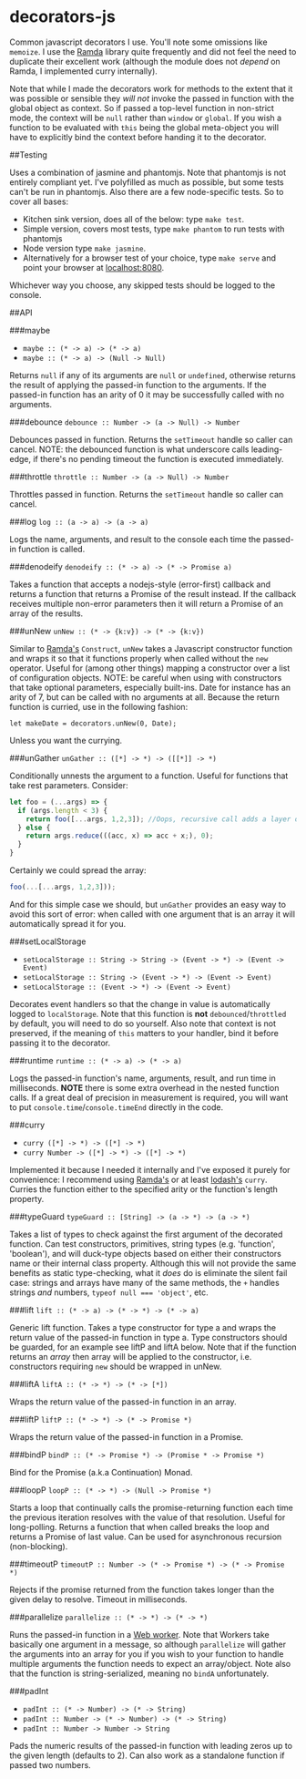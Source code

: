 # decorators-js
Common javascript decorators I use. You'll note some omissions like `memoize`. I use the
[Ramda](http://ramdajs.com/0.19.0/index.html) library quite frequently and did not feel the need to
duplicate their excellent work (although the module does not *depend* on Ramda, I implemented curry
internally).

Note that while I made the decorators work for methods to the extent that it was possible or
sensible they *will not* invoke the passed in function with the global object as context. So if
passed a top-level function in non-strict mode, the context will be `null` rather than `window` or
`global`. If you wish a function to be evaluated with `this` being the global meta-object you will
have to explicitly bind the context before handing it to the decorator.

##Testing

Uses a combination of jasmine and phantomjs. Note that phantomjs is not entirely compliant yet. I've
polyfilled as much as possible, but some tests can't be run in phantomjs. Also there are a few node-specific tests. So to cover all bases:

* Kitchen sink version, does all of the below: type `make test`.
* Simple version, covers most tests, type `make phantom` to run tests with phantomjs
* Node version type `make jasmine`.
* Alternatively for a browser test of your choice, type `make serve` and point your browser
  at [localhost:8080](http://localhost:8080).

Whichever way you choose, any skipped tests should be logged to the console.

##API

###maybe
  * `maybe :: (* -> a) -> (* -> a)`
  * `maybe :: (* -> a) -> (Null -> Null)`

  Returns `null` if any of its arguments are `null` or `undefined`, otherwise returns the result
  of applying the passed-in function to the arguments. If the passed-in function has an arity of
  0 it may be successfully called with no arguments.

###debounce
  `debounce :: Number -> (a -> Null) -> Number`

  Debounces passed in function. Returns the `setTimeout` handle so caller can cancel. NOTE: the
  debounced function is what underscore calls leading-edge, if there's no pending timeout the
  function is executed immediately.

###throttle
  `throttle :: Number -> (a -> Null) -> Number`

  Throttles passed in function. Returns the `setTimeout` handle so caller can cancel.

###log
  `log :: (a -> a) -> (a -> a)`

  Logs the name, arguments, and result to the console each time the passed-in function is called.

###denodeify
  `denodeify :: (* -> a) -> (* -> Promise a)`

  Takes a function that accepts a nodejs-style (error-first) callback and returns a function that
  returns a Promise of the result instead. If the callback receives multiple non-error parameters
  then it will return a Promise of an array of the results.

###unNew
  `unNew :: (* -> {k:v}) -> (* -> {k:v})`

  Similar to [Ramda's](http://ramdajs.com/0.19.0/index.html) `Construct`, `unNew` takes a
  Javascript constructor function and wraps it so that it functions properly when called without
  the `new` operator. Useful for (among other things) mapping a constructor over a list of
  configuration objects. NOTE: be careful when using with constructors that take optional
  parameters, especially built-ins. Date for instance has an arity of 7, but can be called with
  no arguments at all. Because the return function is curried, use in the following fashion:

  `let makeDate = decorators.unNew(0, Date);`

  Unless you want the currying.

###unGather
  `unGather :: ([*] -> *) -> ([[*]] -> *)`

  Conditionally unnests the argument to a function. Useful for functions that take rest parameters.
  Consider:
  ```javascript
  let foo = (...args) => {
    if (args.length < 3) {
      return foo([...args, 1,2,3]); //Oops, recursive call adds a layer of nesting!
    } else {
      return args.reduce(((acc, x) => acc + x;), 0);
    }
  }
  ```
  Certainly we could spread the array:
  ```javascript
  foo(...[...args, 1,2,3]));
  ```
  And for this simple case we should, but `unGather` provides an easy way to avoid this sort of
  error: when called with one argument that is an array it will automatically spread it for you.

###setLocalStorage
  * `setLocalStorage :: String -> String -> (Event -> *) -> (Event -> Event)`
  * `setLocalStorage :: String -> (Event -> *) -> (Event -> Event)`
  * `setLocalStorage :: (Event -> *) -> (Event -> Event)`

  Decorates event handlers so that the change in value is automatically logged to `localStorage`.
  Note that this function is **not** `debounced`/`throttled` by default, you will need to do so
  yourself. Also note that context is not preserved, if the meaning of `this` matters to your
  handler, bind it before passing it to the decorator.

###runtime
  `runtime :: (* -> a) -> (* -> a)`

  Logs the passed-in function's name, arguments, result, and run time in milliseconds. **NOTE**
  there is some extra overhead in the nested function calls. If a great deal of precision in
  measurement is required, you will want to put `console.time`/`console.timeEnd` directly in the
  code.

###curry
  * `curry ([*] -> *) -> ([*] -> *)`
  * `curry Number -> ([*] -> *) -> ([*] -> *)`

  Implemented it because I needed it internally and I've exposed it purely for convenience: I
  recommend using [Ramda's](http://ramdajs.com/0.19.0/index.html) or at least
  [lodash's](https://lodash.com/) `curry`. Curries the function either to the specified arity
  or the function's length property.

###typeGuard
  `typeGuard :: [String] -> (a -> *) -> (a -> *)`

  Takes a list of types to check against the first argument of the decorated function. Can test
  constructors, primitives, string types (e.g. 'function', 'boolean'), and will duck-type objects
  based on either their constructors name or their internal class property. Although this will
  not provide the same benefits as static type-checking, what it *does* do is eliminate the silent
  fail case: strings and arrays have many of the same methods, the `+` handles strings *and*
  numbers, `typeof null === 'object'`, etc.

###lift
  `lift :: (* -> a) -> (* -> *) -> (* -> a)`

  Generic lift function. Takes a type constructor for type a and wraps the return value of the
  passed-in function in type a. Type constructors should be guarded, for an example see liftP and
  liftA below. Note that if the function returns an *array* then array will be applied to the
  constructor, i.e. constructors requiring `new` should be wrapped in unNew.

###liftA
  `liftA :: (* -> *) -> (* -> [*])`

  Wraps the return value of the passed-in function in an array.

###liftP
  `liftP :: (* -> *) -> (* -> Promise *)`

  Wraps the return value of the passed-in function in a Promise.

###bindP
  `bindP :: (* -> Promise *) -> (Promise * -> Promise *)`

  Bind for the Promise (a.k.a Continuation) Monad.

###loopP
  `loopP :: (* -> *) -> (Null -> Promise *)`

  Starts a loop that continually calls the promise-returning function each time the previous
  iteration resolves with the value of that resolution. Useful for long-polling. Returns a function
  that when called breaks the loop and returns a Promise of last value. Can be used for asynchronous
  recursion (non-blocking).

###timeoutP
  `timeoutP :: Number -> (* -> Promise *) -> (* -> Promise *)`

  Rejects if the promise returned from the function takes longer than the given delay to resolve.
  Timeout in milliseconds.

###parallelize
  `parallelize :: (* -> *) -> (* -> *)`

  Runs the passed-in function in a [Web worker](https://developer.mozilla.org/en-US/docs/Web/API/Web_Workers_API). Note that Workers take
  basically one argument in a message, so although `parallelize` will gather the arguments into an
  array for you if you wish to your function to handle multiple arguments the function needs to
  expect an array/object. Note also that the function is string-serialized, meaning no `bindA`
  unfortunately.

###padInt
  * `padInt :: (* -> Number) -> (* -> String)`
  * `padInt :: Number -> (* -> Number) -> (* -> String)`
  * `padInt :: Number -> Number -> String`

  Pads the numeric results of the passed-in function with leading zeros up to the given length
  (defaults to 2). Can also work as a standalone function if passed two numbers.
